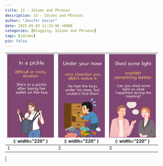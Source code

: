 ```yaml
---
title: 13 - Idioms and Phrases
description: 13 - Idioms and Phrases
author: "Jenifer Xavier"
date: 2025-05-02 11:33:00 +0800
categories: [Blogging, Idioms and Phrases]
tags: [idioms]
pin: false
---
```


| ![Idioms](/assets/img/13-idioms-and-phrases/1.png){: width="220" } | ![Idioms](/assets/img/13-idioms-and-phrases/2.png){: width="220" } | ![Idioms](/assets/img/13-idioms-and-phrases/3.png){: width="220" } |
| ----------------------------------------------------------------- | ----------------------------------------------------------------- | ----------------------------------------------------------------- |
| 1                                                                 | 2                                                                 | 3                                                                 |

|
